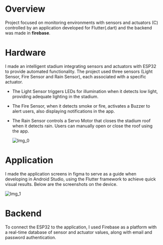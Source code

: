 # Overview
Project focused on monitoring environments with sensors and actuators (C) controlled by an application developed for Flutter(.dart) and the backend was made in **firebase**.

# Hardware
I made an intelligent stadium integrating sensors and actuators with ESP32 to provide automated functionality. The project used three sensors (Light Sensor, Fire Sensor and Rain Sensor), each associated with a specific actuator. 
 - The Light Sensor triggers LEDs for illumination when it detects low light, providing adequate lighting in the stadium.
 - The Fire Sensor, when it detects smoke or fire, activates a Buzzer to alert users, also displaying notifications in the app.
 - The Rain Sensor controls a Servo Motor that closes the stadium roof when it detects rain. Users can manually open or close the roof using the app.
   
   ![Img_0](https://github.com/FernandaPinto/App-stadium-monitoring/assets/83588044/eaacd2fa-3f3e-4920-a500-f3f883ab0984) 

# Application 
I made the application screens in figma to serve as a guide when developing in Android Studio, using the Flutter framework to achieve quick visual results. Below are the screenshots on the device.

   ![Img_1](https://github.com/FernandaPinto/App-stadium-monitoring/assets/83588044/db3dfb4c-e7a9-4daa-b862-edcde5ffa218)

# Backend
To connect the ESP32 to the application, I used Firebase as a platform with a real-time database of sensor and actuator values, along with email and password authentication. 
